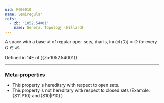 ```yaml
---
uid: P000010
name: Semiregular
refs:
  - zb: "1052.54001"
    name: General Topology (Willard)
---
```


A space with a base $\mathcal{B}$ of regular open sets, that is,
$\operatorname{int}(\operatorname{cl}(O)) = O$ for every $O \in \mathcal{B}$.

Defined in 14E of {{zb:1052.54001}}.

----
### Meta-properties

- This property is hereditary with respect to open sets.
- This property is not hereditary with respect to closed sets
(Example: {S11|P10}
and {S10|P10}.)
